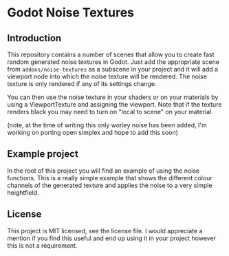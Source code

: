 Godot Noise Textures
====================

Introduction
------------
This repository contains a number of scenes that allow you to create fast random generated noise textures in Godot. 
Just add the appropriate scene from ```addons/noise-textures``` as a subscene in your project and it will add a viewport node into which the noise texture will be rendered. The noise texture is only rendered if any of its settings change.

You can then use the noise texture in your shaders or on your materials by using a ViewportTexture and assigning the viewport.
Note that if the texture renders black you may need to turn on "local to scene" on your material.

(note, at the time of writing this only worley noise has been added, I'm working on porting open simplex and hope to add this soon)

Example project
---------------
In the root of this project you will find an example of using the noise functions. This is a really simple example that shows the different colour channels of the generated texture and applies the noise to a very simple heightfield.

License
-------
This project is MIT licensed, see the license file. 
I would appreciate a mention if you find this useful and end up using it in your project however this is not a requirement.
